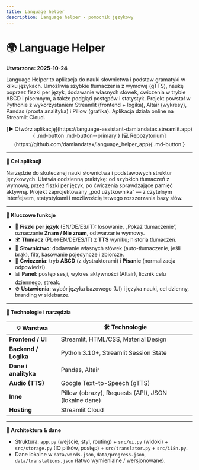 ```yaml
---
title: Language helper
description: Language helper - pomocnik językowy
---
```


# 🌍 Language Helper

**Utworzone: 2025-10-24**

Language Helper to aplikacja do nauki słownictwa i podstaw gramatyki w kilku językach. Umożliwia szybkie tłumaczenia z wymową (gTTS), naukę poprzez fiszki per język, dodawanie własnych słówek, ćwiczenia w trybie ABCD i pisemnym, a także podgląd postępów i statystyk. Projekt powstał w Pythonie z wykorzystaniem Streamlit (frontend + logika), Altair (wykresy), Pandas (prosta analityka) i Pillow (grafika). Aplikacja działa online na Streamlit Cloud.

<div align="center" markdown>
[▶️ Otwórz aplikację](https://language-assistant-damiandatax.streamlit.app){ .md-button .md-button--primary }
[💻 Repozytorium](https://github.com/damiandatax/language_helper_app){ .md-button }
</div>

---

**🎯 Cel aplikacji**

Narzędzie do skutecznej nauki słownictwa i podstawowych struktur językowych. Ułatwia codzienną praktykę: od szybkich tłumaczeń z wymową, przez fiszki per język, po ćwiczenia sprawdzające pamięć aktywną. Projekt zaprojektowany „pod użytkownika” — z czytelnym interfejsem, statystykami i możliwością łatwego rozszerzania bazy słów.

---

**🚀 Kluczowe funkcje**

- 🧠 **Fiszki per język** (EN/DE/ES/IT): losowanie, „Pokaż tłumaczenie”, oznaczanie **Znam / Nie znam**, odtwarzanie wymowy.
- 🌍 **Tłumacz** (PL↔EN/DE/ES/IT) z **TTS** wyniku; historia tłumaczeń.
- 🧱 **Słownictwo**: dodawanie własnych słówek (auto-tłumaczenie, jeśli brak), filtr, kasowanie pojedyncze i zbiorcze.
- 📝 **Ćwiczenia**: tryb **ABCD** (z dystraktorami) i **Pisanie** (normalizacja odpowiedzi).
- 📊 **Panel**: postęp sesji, wykres aktywności (Altair), licznik celu dziennego, streak.
- ⚙️ **Ustawienia**: wybór języka bazowego (UI) i języka nauki, cel dzienny, branding w sidebarze.

---

**🧩 Technologie i narzędzia**

| 💡 Warstwa | 🛠️ Technologie |
|-------------|----------------|
| **Frontend / UI** | Streamlit, HTML/CSS, Material Design |
| **Backend / Logika** | Python 3.10+, Streamlit Session State |
| **Dane i analityka** | Pandas, Altair |
| **Audio (TTS)** | Google Text-to-Speech (gTTS) |
| **Inne** | Pillow (obrazy), Requests (API), JSON (lokalne dane) |
| **Hosting** | Streamlit Cloud |

---

**🧭 Architektura & dane**

- Struktura: `app.py` (wejście, styl, routing) + `src/ui.py` (widoki) + `src/storage.py` (IO plików, postęp) + `src/translator.py` + `src/i18n.py`.
- Dane lokalne w `data/words.json`, `data/progress.json`, `data/translations.json` (łatwo wymienialne / wersjonowane).




